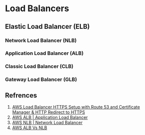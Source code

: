 # Load Balancers

## Elastic Load Balancer (ELB)

### Network Load Balancer (NLB)

### Application Load Balancer (ALB)

### Classic Load Balancer (CLB)

### Gateway Load Balancer (GLB)

## Refrences
1. [AWS Load Balancer HTTPS Setup with Route 53 and Certificate Manager & HTTP Redirect to HTTPS](https://www.youtube.com/watch?v=JQP96EjRM98)
2. [AWS ALB | Application Load Balancer](https://www.youtube.com/watch?v=_ib2UpqWdKs&t=0s)
3. [AWS NLB | Network Load Balancer](https://www.youtube.com/watch?v=HqnA9nwlgLY&t=0s)
4. [AWS ALB Vs NLB](https://www.youtube.com/watch?v=YMxsm34FNYw)